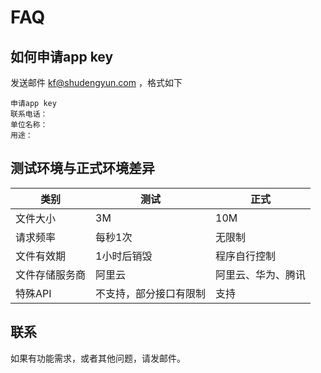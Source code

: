 # FAQ



## 如何申请app key 

发送邮件 kf@shudengyun.com ，格式如下

```
申请app key 
联系电话：
单位名称：
用途：
```


## 测试环境与正式环境差异

| 类别 | 测试 | 正式 |
| --- | --- | --- |
| 文件大小 | 3M | 10M |
| 请求频率 | 每秒1次 | 无限制 |
| 文件有效期 | 1小时后销毁 | 程序自行控制 |
| 文件存储服务商 | 阿里云 | 阿里云、华为、腾讯 |
| 特殊API | 不支持，部分接口有限制 | 支持 |



## 联系

如果有功能需求，或者其他问题，请发邮件。 